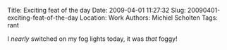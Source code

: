 Title: Exciting feat of the day
Date: 2009-04-01 11:27:32
Slug: 20090401-exciting-feat-of-the-day
Location: Work
Authors: Michiel Scholten
Tags: rant

<p>I <em>nearly</em> switched on my fog lights today, it was <em>that</em> foggy!</p>